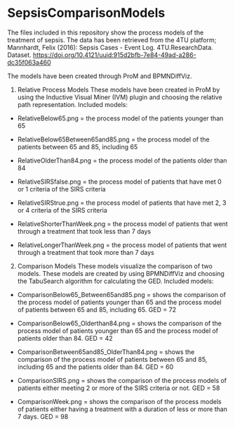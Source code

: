 # SepsisComparisonModels

The files included in this repository show the process models of the treatment of sepsis. The data has been retrieved from the 4TU platform; 
Mannhardt, Felix (2016): Sepsis Cases - Event Log. 4TU.ResearchData. Dataset. https://doi.org/10.4121/uuid:915d2bfb-7e84-49ad-a286-dc35f063a460 

The models have been created through ProM and BPMNDiffViz.

1. Relative Process Models
  These models have been created in ProM by using the Inductive Visual Miner (IVM) plugin and choosing the relative path representation.
  Included models:
  
  - RelativeBelow65.png = the process model of the patients younger than 65 
  - RelativeBelow65Between65and85.png = the process model of the patients between 65 and 85, including 65
  - RelativeOlderThan84.png = the process model of the patients older than 84

  - RelativeSIRSfalse.png = the process model of patients that have met 0 or 1 criteria of the SIRS criteria
  - RelativeSIRStrue.png = the process model of patients that have met 2, 3 or 4 criteria of the SIRS criteria
  
  - RelativeShorterThanWeek.png = the process model of patients that went through a treatment that took less than 7 days
  - RelativeLongerThanWeek.png = the process model of patients that went through a treatment that took more than 7 days
  
2. Comparison Models
  These models visualize the comparison of two models. These models are created by using BPMNDiffViz and choosing the TabuSearch algorithm for calculating the GED.
  Included models:
  
  - ComparisonBelow65_Between65and85.png = shows the comparison of the process model of patients younger than 65 and the process model of patients between 65 and 85, including 65. 
  GED = 72
   - ComparisonBelow65_Olderthan84.png = shows the comparison of the process model of patients younger than 65 and the process model of patients older than 84.
  GED = 42
  - ComparisonBetween65and85_OlderThan84.png = shows the comparison of the process model of patients between 65 and 85, including 65 and the patients older than 84. 
  GED = 60
  
  - ComparisonSIRS.png = shows the comparison of the process models of patients either meeting 2 or more of the SIRS criteria or not.
  GED = 58
  
  - ComparisonWeek.png = shows the comparison of the process models of patients either having a treatment with a duration of less or more than 7 days.
  GED = 98
